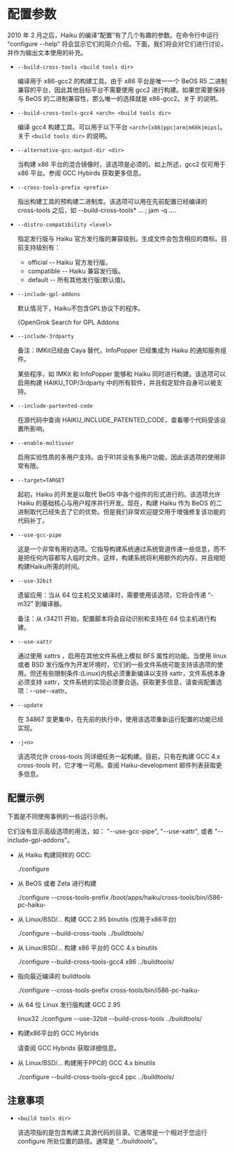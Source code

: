 # 配置参数
2010 年 2 月之后，Haiku 的编译“配置”有了几个有趣的参数。在命令行中运行 “configure --help” 将会显示它们的简介介绍。下面，我们将会对它们进行讨论，并作为输出文本使用的补充。

* `--build-cross-tools <build tools dir>`

    编译用于 x86-gcc2 的构建工具。由于 x86 平台是唯一一个 BeOS R5 二进制兼容的平台，因此其他目标平台不需要使用 gcc2 进行构建。如果您需要保持与 BeOS 的二进制兼容性，那么唯一的选择就是 x86-gcc2。关于 <build tools dir> 的说明。

* `--build-cross-tools-gcc4 <arch> <build tools dir>`

    编译 gcc4 构建工具。可以用于以下平台 `<arch>[x86|ppc|arm|m68k|mips]`。关于 `<build tools dir>` 的说明。

* `--alternative-gcc-output-dir <dir>`

    当构建 x86 平台的混合镜像时，该选项是必须的。如上所述，gcc2 仅可用于 x86 平台。参阅 GCC Hybirds 获取更多信息。

* `--cross-tools-prefix <prefix>`

    指出构建工具的预构建二进制库。该选项可以用在先前配置已经编译的 cross-tools 之后，如 --build-cross-tools* ... ; jam -q ....

* `--distro-compatibility <level>`

    指定发行版与 Haiku 官方发行版的兼容级别。生成文件会包含相应的商标。目前支持级别有：

    * official -- Haiku 官方发行版。
    * compatible -- Haiku 兼容发行版。
    * default -- 所有其他发行版(默认值)。

* `--include-gpl-addons`

    默认情况下，Haiku不包含GPL协议下的程序。
    
    {OpenGrok Search for GPL Addons

* `--include-3rdparty`

    备注：IMKit已经由 Caya 替代，InfoPopper 已经集成为 Haiku 的通知服务组件。
    
    某些程序，如 IMKit 和 InfoPopper 能够和 Haiku 同时进行构建。该选项可以启用构建 HAIKU_TOP/3rdparty 中的所有软件，并且假定软件自身可以被支持。

* `--include-partented-code`

    在源代码中查询 HAIKU_INCLUDE_PATENTED_CODE，查看哪个代码受该设置所影响。

* `--enable-multiuser`

    启用实验性质的多用户支持。由于R1并没有多用户功能，因此该选项的使用非常有限。

* `--target=TARGET`

    起初，Haiku 的开发是以取代 BeOS 中各个组件的形式进行的。该选项允许 Haiku 的基础核心与用户程序并行开发。现在，构建 Haiku 作为 BeOS 的二进制取代已经失去了它的优势。但是我们非常欢迎提交用于增强修复该功能的代码补丁。

* `--use-gcc-pipe`

    这是一个非常有用的选项。它指导构建系统通过系统管道传递一些信息，而不是把任何内容都写入临时文件。这样，构建系统将利用额外的内存，并且缩短构建Haiku所需的时间。

* `--use-32bit`

    遗留应用：当从 64 位主机交叉编译时，需要使用该选项，它将会传递 “-m32” 到编译器。
	
    备注：从 r34211 开始，配置脚本将会自动识别和支持在 64 位主机进行构建。
	
* `--use-xattr`

    通过使用 xattrs ，启用在其他文件系统上模拟 BFS 属性的功能。当使用 linux 或者 BSD 发行版作为开发环境时，它们的一些文件系统可能支持该选项的使用。但还有些限制条件:(Linux)内核必须重新编译以支持 xattr，文件系统本身必须支持 xattr，文件系统的实现必须要合适。获取更多信息，请查阅配置选项：--use--xattr。

* `--update`

    在 34867 变更集中，在先前的执行中，使用该选项重新运行配置的功能已经实现。

* `-j<n>`

    该选项允许 cross-tools 同详细任务一起构建。目前，只有在构建 GCC 4.x cross-tools 时，它才唯一可用。查阅 Haiku-development 邮件列表获取更多信息。

## 配置示例

下面是不同使用事例的一些运行示例。

它们没有显示高级选项的用法，如： "--use-gcc-pipe", "--use-xattr", 或者 "--include-gpl-addons"。

* 从 Haiku 构建同样的 GCC:

     ./configure 

* 从 BeOS 或者 Zeta 进行构建

    ./configure --cross-tools-prefix /boot/apps/haiku/cross-tools/bin/i586-pc-haiku-

* 从 Linux/BSD/... 构建 GCC 2.95 binutils (仅用于x86平台)
 
    ./configure --build-cross-tools ../buildtools/

* 从 Linux/BSD/... 构建 x86 平台的 GCC 4.x binutils 

    ./configure --build-cross-tools-gcc4 x86 ../buildtools/

* 指向最近编译的 buildtools

    ./configure --cross-tools-prefix cross-tools/bin/i586-pc-haiku-

* 从 64 位 Linux 发行版构建 GCC 2.95 

    linux32 ./configure --use-32bit --build-cross-tools ../buildtools/

* 构建x86平台的 GCC Hybrids
 
   请查阅 GCC Hybrids 获取详细信息。

* 从 Linux/BSD/... 构建用于PPC的 GCC 4.x binutils 

    ./configure --build-cross-tools-gcc4 ppc ../buildtools/
	
## 注意事项

* `<build tools dir>`

    该选项指的是包含构建工具源代码的目录。它通常是一个相对于您运行 configure 所处位置的路径。通常是 “../buildtools”。
